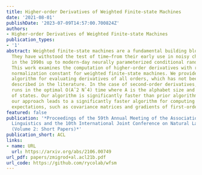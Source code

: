 ```yaml
---
title: Higher-order Derivatives of Weighted Finite-state Machines
date: '2021-08-01'
publishDate: '2023-07-09T14:57:00.700824Z'
authors:
- Higher-order Derivatives of Weighted Finite-state Machines
publication_types:
- '1'
abstract: Weighted finite-state machines are a fundamental building block of NLP systems.
  They have withstood the test of time—from their early use in noisy channel models
  in the 1990s up to modern-day neurally parameterized conditional random fields.
  This work examines the computation of higher-order derivatives with respect to the
  normalization constant for weighted finite-state machines. We provide a general
  algorithm for evaluating derivatives of all orders, which has not been previously
  described in the literature. In the case of second-order derivatives, our scheme
  runs in the optimal O(Aˆ2 Nˆ4) time where A is the alphabet size and N is the number
  of states. Our algorithm is significantly faster than prior algorithms. Additionally,
  our approach leads to a significantly faster algorithm for computing second-order
  expectations, such as covariance matrices and gradients of first-order expectations.
featured: false
publication: '*Proceedings of the 59th Annual Meeting of the Association for Computational
  Linguistics and the 10th International Joint Conference on Natural Language Processing
  (Volume 2: Short Papers)*'
publication_short: ACL
links:
- name: URL
  url: https://arxiv.org/abs/2106.00749
url_pdf: papers/zmigrod+al.acl21b.pdf
url_code: https://github.com/rycolab/wfsm
---
```



